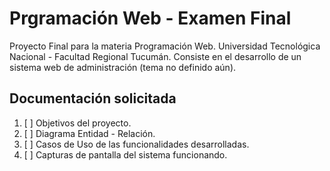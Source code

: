# Prgramación Web - Examen Final
Proyecto Final para la materia Programación Web.  Universidad Tecnológica Nacional - Facultad Regional Tucumán.
Consiste en el desarrollo de un sistema web de administración (tema no definido aún).

## Documentación solicitada
1. [ ] Objetivos del proyecto.
2. [ ] Diagrama Entidad - Relación.
3. [ ] Casos de Uso de las funcionalidades desarrolladas.
4. [ ] Capturas de pantalla del sistema funcionando.
